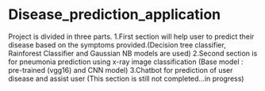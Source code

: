 # Disease_prediction_application
Project is divided in three parts.
1.First section will help user to predict their disease based on the symptoms provided.(Decision tree classifier, Rainforest Classifier and Gaussian NB models are used)
2.Second section is for pneumonia prediction using x-ray image classification (Base model : pre-trained (vgg16) and CNN model)
3.Chatbot for prediction of user disease and assist user (This section is still not completed...in progress)
